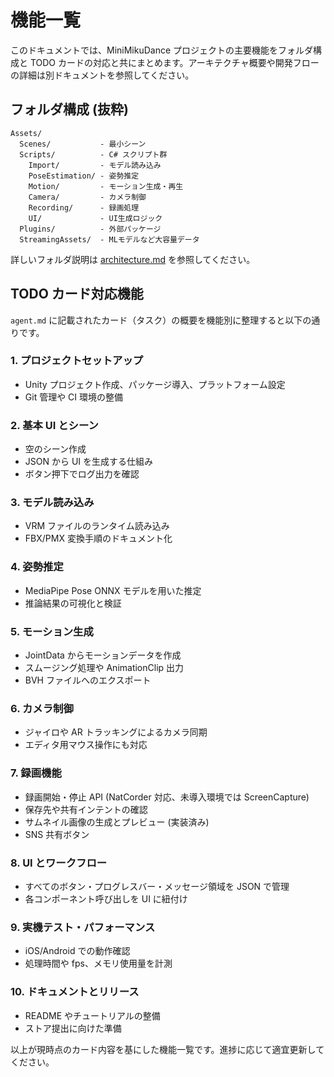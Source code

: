 # 機能一覧

このドキュメントでは、MiniMikuDance プロジェクトの主要機能をフォルダ構成と TODO カードの対応と共にまとめます。アーキテクチャ概要や開発フローの詳細は別ドキュメントを参照してください。

## フォルダ構成 (抜粋)

```
Assets/
  Scenes/           - 最小シーン
  Scripts/          - C# スクリプト群
    Import/         - モデル読み込み
    PoseEstimation/ - 姿勢推定
    Motion/         - モーション生成・再生
    Camera/         - カメラ制御
    Recording/      - 録画処理
    UI/             - UI生成ロジック
  Plugins/          - 外部パッケージ
  StreamingAssets/  - MLモデルなど大容量データ
```

詳しいフォルダ説明は [architecture.md](architecture.md) を参照してください。

## TODO カード対応機能

`agent.md` に記載されたカード（タスク）の概要を機能別に整理すると以下の通りです。

### 1. プロジェクトセットアップ
- Unity プロジェクト作成、パッケージ導入、プラットフォーム設定
- Git 管理や CI 環境の整備

### 2. 基本 UI とシーン
- 空のシーン作成
- JSON から UI を生成する仕組み
- ボタン押下でログ出力を確認

### 3. モデル読み込み
- VRM ファイルのランタイム読み込み
- FBX/PMX 変換手順のドキュメント化

### 4. 姿勢推定
- MediaPipe Pose ONNX モデルを用いた推定
- 推論結果の可視化と検証

### 5. モーション生成
- JointData からモーションデータを作成
- スムージング処理や AnimationClip 出力
- BVH ファイルへのエクスポート

### 6. カメラ制御
- ジャイロや AR トラッキングによるカメラ同期
- エディタ用マウス操作にも対応

### 7. 録画機能
- 録画開始・停止 API (NatCorder 対応、未導入環境では ScreenCapture)
- 保存先や共有インテントの確認
- サムネイル画像の生成とプレビュー (実装済み)
- SNS 共有ボタン

### 8. UI とワークフロー
- すべてのボタン・プログレスバー・メッセージ領域を JSON で管理
- 各コンポーネント呼び出しを UI に紐付け

### 9. 実機テスト・パフォーマンス
- iOS/Android での動作確認
- 処理時間や fps、メモリ使用量を計測

### 10. ドキュメントとリリース
- README やチュートリアルの整備
- ストア提出に向けた準備

以上が現時点のカード内容を基にした機能一覧です。進捗に応じて適宜更新してください。
